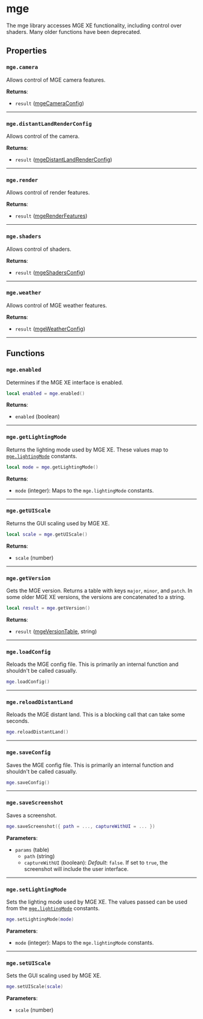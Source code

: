 # mge
<div class="search_terms" style="display: none">mge</div>

<!---
	This file is autogenerated. Do not edit this file manually. Your changes will be ignored.
	More information: https://github.com/MWSE/MWSE/tree/master/docs
-->

The mge library accesses MGE XE functionality, including control over shaders. Many older functions have been deprecated.

## Properties

### `mge.camera`
<div class="search_terms" style="display: none">camera</div>

Allows control of MGE camera features.

**Returns**:

* `result` ([mgeCameraConfig](../../types/mgeCameraConfig))

***

### `mge.distantLandRenderConfig`
<div class="search_terms" style="display: none">distantlandrenderconfig</div>

Allows control of the camera.

**Returns**:

* `result` ([mgeDistantLandRenderConfig](../../types/mgeDistantLandRenderConfig))

***

### `mge.render`
<div class="search_terms" style="display: none">render</div>

Allows control of render features.

**Returns**:

* `result` ([mgeRenderFeatures](../../types/mgeRenderFeatures))

***

### `mge.shaders`
<div class="search_terms" style="display: none">shaders</div>

Allows control of shaders.

**Returns**:

* `result` ([mgeShadersConfig](../../types/mgeShadersConfig))

***

### `mge.weather`
<div class="search_terms" style="display: none">weather</div>

Allows control of MGE weather features.

**Returns**:

* `result` ([mgeWeatherConfig](../../types/mgeWeatherConfig))

***

## Functions

### `mge.enabled`
<div class="search_terms" style="display: none">enabled</div>

Determines if the MGE XE interface is enabled.

```lua
local enabled = mge.enabled()
```

**Returns**:

* `enabled` (boolean)

***

### `mge.getLightingMode`
<div class="search_terms" style="display: none">getlightingmode, lightingmode</div>

Returns the lighting mode used by MGE XE. These values map to [`mge.lightingMode`](https://mwse.github.io/MWSE/references/mge/lighting-modes/) constants.

```lua
local mode = mge.getLightingMode()
```

**Returns**:

* `mode` (integer): Maps to the `mge.lightingMode` constants.

***

### `mge.getUIScale`
<div class="search_terms" style="display: none">getuiscale, uiscale</div>

Returns the GUI scaling used by MGE XE.

```lua
local scale = mge.getUIScale()
```

**Returns**:

* `scale` (number)

***

### `mge.getVersion`
<div class="search_terms" style="display: none">getversion, version</div>

Gets the MGE version. Returns a table with keys `major`, `minor`, and `patch`. In some older MGE XE versions, the versions are concatenated to a string.

```lua
local result = mge.getVersion()
```

**Returns**:

* `result` ([mgeVersionTable](../../types/mgeVersionTable), string)

***

### `mge.loadConfig`
<div class="search_terms" style="display: none">loadconfig</div>

Reloads the MGE config file. This is primarily an internal function and shouldn't be called casually.

```lua
mge.loadConfig()
```

***

### `mge.reloadDistantLand`
<div class="search_terms" style="display: none">reloaddistantland</div>

Reloads the MGE distant land. This is a blocking call that can take some seconds.

```lua
mge.reloadDistantLand()
```

***

### `mge.saveConfig`
<div class="search_terms" style="display: none">saveconfig</div>

Saves the MGE config file. This is primarily an internal function and shouldn't be called casually.

```lua
mge.saveConfig()
```

***

### `mge.saveScreenshot`
<div class="search_terms" style="display: none">savescreenshot</div>

Saves a screenshot.

```lua
mge.saveScreenshot({ path = ..., captureWithUI = ... })
```

**Parameters**:

* `params` (table)
	* `path` (string)
	* `captureWithUI` (boolean): *Default*: `false`. If set to `true`, the screenshot will include the user interface.

***

### `mge.setLightingMode`
<div class="search_terms" style="display: none">setlightingmode, lightingmode</div>

Sets the lighting mode used by MGE XE. The values passed can be used from the [`mge.lightingMode`](https://mwse.github.io/MWSE/references/mge/lighting-modes/) constants.

```lua
mge.setLightingMode(mode)
```

**Parameters**:

* `mode` (integer): Maps to the `mge.lightingMode` constants.

***

### `mge.setUIScale`
<div class="search_terms" style="display: none">setuiscale, uiscale</div>

Sets the GUI scaling used by MGE XE.

```lua
mge.setUIScale(scale)
```

**Parameters**:

* `scale` (number)

